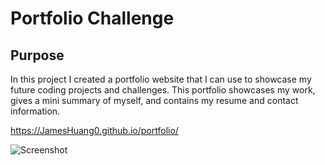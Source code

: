 # Portfolio Challenge

## Purpose

In this project I created a portfolio website that I can use to showcase my future coding projects and challenges. This portfolio showcases my work, gives a mini summary of myself, and contains my resume and contact information.

https://JamesHuang0.github.io/portfolio/

![Screenshot](https://github.com/mrxanthic/challenge-two/blob/main/assets/images/Screenshot.PNG)
